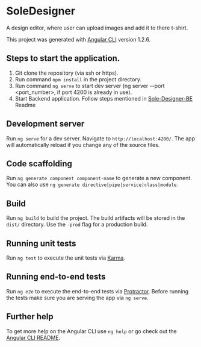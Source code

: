 # SoleDesigner

A design editor, where user can upload images and add it to there t-shirt.

This project was generated with [Angular CLI](https://github.com/angular/angular-cli) version 1.2.6.

## Steps to start the application.

1) Git clone the repository (via ssh or https).
2) Run command `npm install` in the project directory.
3) Run command `ng serve` to start dev server (ng server --port <port_number>, if port 4200 is already in use).
4) Start Backend application. Follow steps mentioned in [Sole-Designer-BE](https://github.com/ratnam995/Sole-Designer-BE) Readme

## Development server

Run `ng serve` for a dev server. Navigate to `http://localhost:4200/`. The app will automatically reload if you change any of the source files.

## Code scaffolding

Run `ng generate component component-name` to generate a new component. You can also use `ng generate directive|pipe|service|class|module`.

## Build

Run `ng build` to build the project. The build artifacts will be stored in the `dist/` directory. Use the `-prod` flag for a production build.

## Running unit tests

Run `ng test` to execute the unit tests via [Karma](https://karma-runner.github.io).

## Running end-to-end tests

Run `ng e2e` to execute the end-to-end tests via [Protractor](http://www.protractortest.org/).
Before running the tests make sure you are serving the app via `ng serve`.

## Further help

To get more help on the Angular CLI use `ng help` or go check out the [Angular CLI README](https://github.com/angular/angular-cli/blob/master/README.md).
